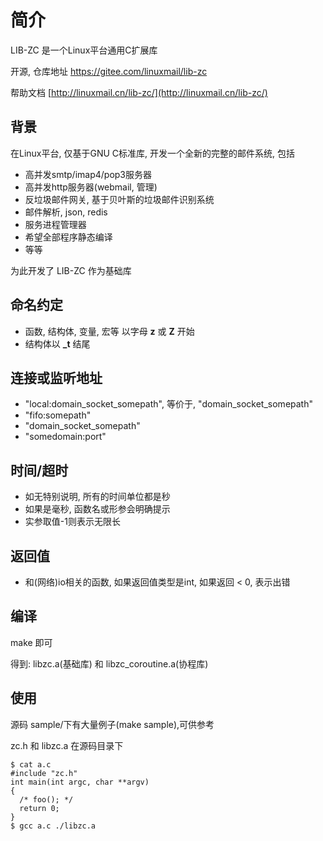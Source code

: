 <A name="readme_md" id="readme_md"></A>

# 简介
LIB-ZC 是一个Linux平台通用C扩展库

开源, 仓库地址 https://gitee.com/linuxmail/lib-zc

帮助文档 [http://linuxmail.cn/lib-zc/](http://linuxmail.cn/lib-zc/)

## 背景
在Linux平台, 仅基于GNU C标准库, 开发一个全新的完整的邮件系统, 包括
* 高并发smtp/imap4/pop3服务器
* 高并发http服务器(webmail, 管理)
* 反垃圾邮件网关, 基于贝叶斯的垃圾邮件识别系统
* 邮件解析, json, redis
* 服务进程管理器
* 希望全部程序静态编译
* 等等

为此开发了 LIB-ZC 作为基础库

## 命名约定
* 函数, 结构体, 变量, 宏等 以字母 **z** 或 **Z** 开始
* 结构体以 **\_t** 结尾

## 连接或监听地址
* "local:domain_socket_somepath", 等价于, "domain_socket_somepath"
* "fifo:somepath"
* "domain_socket_somepath"
* "somedomain:port"

## 时间/超时
* 如无特别说明, 所有的时间单位都是秒
* 如果是毫秒, 函数名或形参会明确提示
* 实参取值-1则表示无限长

## 返回值
* 和(网络)io相关的函数, 如果返回值类型是int, 如果返回 < 0, 表示出错

## 编译
make 即可

得到: libzc.a(基础库) 和 libzc_coroutine.a(协程库)

## 使用
源码 sample/下有大量例子(make sample),可供参考

zc.h 和 libzc.a 在源码目录下
```
$ cat a.c 
#include "zc.h"
int main(int argc, char **argv)
{
  /* foo(); */
  return 0;
}
$ gcc a.c ./libzc.a
```
